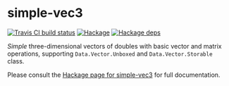 # simple-vec3

[![Travis CI build status](https://travis-ci.org/dzhus/simple-vec3.svg)](https://travis-ci.org/dzhus/simple-vec3)
[![Hackage](https://img.shields.io/hackage/v/simple-vec3.svg?colorB=5e5184&style=flat)](https://hackage.haskell.org/package/simple-vec3)
[![Hackage deps](https://img.shields.io/hackage-deps/v/simple-vec3.svg)](http://packdeps.haskellers.com/feed?needle=simple-vec3)

*Simple* three-dimensional vectors of doubles with basic vector and
matrix operations, supporting `Data.Vector.Unboxed` and
`Data.Vector.Storable` class.

Please consult the [Hackage page for simple-vec3][hackage-doc] for full
documentation.

[hackage-doc]: https://hackage.haskell.org/package/simple-vec3/docs/Data-Vec3.html
